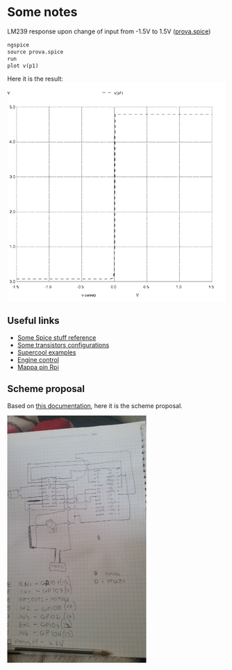 Some notes
==========

LM239 response upon change of input from -1.5V to 1.5V ([prova.spice](https://raw.githubusercontent.com/fcracker79/robopergolesi/master/spice/prova.spice))
```
ngspice
source prova.spice
run
plot v(p1)
```

Here it is the result:
![prova.spice](https://github.com/fcracker79/robopergolesi/raw/master/spice/img/prova.png)

Useful links
------------

* [Some Spice stuff reference](http://bwrcs.eecs.berkeley.edu/Classes/IcBook/SPICE/UserGuide/elements_fr.html)
* [Some transistors configurations](http://sentex.ca/~mec1995/tutorial/xtor/xtor2/xtor2.html)
* [Supercool examples](http://www.next.gr/automations/motor-control-circuits/)
* [Engine control](https://learn.adafruit.com/adafruit-raspberry-pi-lesson-9-controlling-a-dc-motor/parts)
* [Mappa pin Rpi](https://projects.drogon.net/raspberry-pi/wiringpi/pins/)

Scheme proposal
---------------

Based on [this documentation](https://learn.adafruit.com/adafruit-raspberry-pi-lesson-9-controlling-a-dc-motor/parts), here it is the scheme proposal.

![Scheme proposal](https://raw.githubusercontent.com/fcracker79/robopergolesi/master/doc/engines_scheme_small.png)
